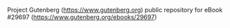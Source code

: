 Project Gutenberg (https://www.gutenberg.org) public repository for eBook #29697 (https://www.gutenberg.org/ebooks/29697)
